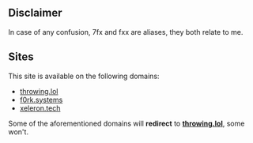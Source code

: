 ## Disclaimer

In case of any confusion, 7fx and fxx are aliases, they both relate to me.

## Sites

This site is available on the following domains:

- [throwing.lol](https://throwing.lol)
- [f0rk.systems](https://f0rk.systems)
- [xeleron.tech](https://xeleron.tech)

Some of the aforementioned domains will **redirect** to **[throwing.lol](https://throwing.lol/)**, some won't.
